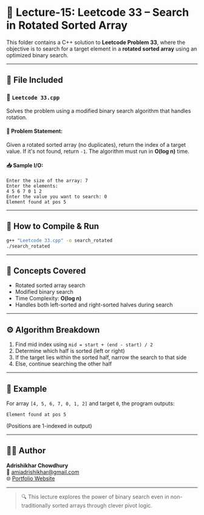 # 🔁 Lecture-15: Leetcode 33 – Search in Rotated Sorted Array

This folder contains a C++ solution to **Leetcode Problem 33**, where the objective is to search for a target element in a **rotated sorted array** using an optimized binary search.

---

## 📂 File Included

### 🧾 `Leetcode 33.cpp`
Solves the problem using a modified binary search algorithm that handles rotation.

#### 🔹 Problem Statement:
Given a rotated sorted array (no duplicates), return the index of a target value. If it's not found, return `-1`. The algorithm must run in **O(log n)** time.

#### 📥 Sample I/O:
```
Enter the size of the array: 7
Enter the elements:
4 5 6 7 0 1 2
Enter the value you want to search: 0
Element found at pos 5
```

---

## 🚀 How to Compile & Run

```bash
g++ "Leetcode 33.cpp" -o search_rotated
./search_rotated
```

---

## 🧠 Concepts Covered

- Rotated sorted array search
- Modified binary search
- Time Complexity: **O(log n)**
- Handles both left-sorted and right-sorted halves during search

---

## ⚙️ Algorithm Breakdown

1. Find mid index using `mid = start + (end - start) / 2`
2. Determine which half is sorted (left or right)
3. If the target lies within the sorted half, narrow the search to that side
4. Else, continue searching the other half

---

## 🧪 Example

For array `[4, 5, 6, 7, 0, 1, 2]` and target `0`, the program outputs:

```
Element found at pos 5
```

(Positions are 1-indexed in output)

---

## 👨‍💻 Author

**Adrishikhar Chowdhury**  
📧 amiadrishikhar@gmail.com  
🌐 [Portfolio Website](https://adrishikharchowdhury.glitch.me)

---

> 🔍 This lecture explores the power of binary search even in non-traditionally sorted arrays through clever pivot logic.